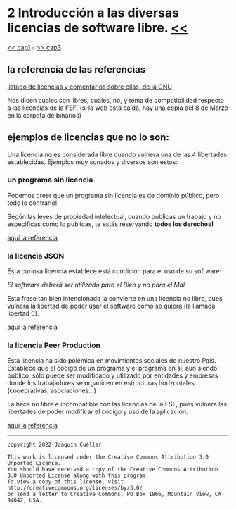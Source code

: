 # 2 Introducción a las diversas licencias de software libre. [<<](../README.md)
[<< cap1](./capitulo1.md) - [>> cap3](./capitulo3.md)

## la referencia de las referencias

[listado  de licencias y comentarios sobre ellas, de la GNU](https://www.gnu.org/licenses/license-list.html)

Nos dicen cuales son libres, cuales, no, y tema de compatibilidad respecto a las licencias de la FSF. (si la web está caída, hay una copia del 8 de Marzo en la carpeta de binarios)

## ejemplos de licencias que no lo son:

Una licencia no es considerada libre cuando vulnera una de las 4 libertades establecidas. Ejemplos muy sonados y diversos son estos:

### un programa sin licencia

Podemos creer que un programa sin licencia es de dominio público, pero todo lo contrario! 

Según las leyes de propiedad intelectual, cuando publicas un trabajo y no especificas como lo publicas, te estás reservando **todos los derechos!**

[aquí la referencia](https://www.gnu.org/licenses/license-list.html#NoLicense)

### la licencia JSON

Esta curiosa licencia establece está condición para el uso de su software:

*El software deberá ser utilizado para el Bien y no para el Mal*

Esta frase tan bien intencionada la convierte en una licencia no libre, pues vulnera la libertad de poder usar el software como se quiera (la llamada libertad 0).

[aquí la referencia](https://www.gnu.org/licenses/license-list.html#JSON)

### la licencia Peer Production

Esta licencia ha sido polémica en movimientos sociales de nuestro País. Establece que el código de un programa y el programa en sí, aun siendo público, sólo puede ser modificado y utilizado por entidades y empresas donde los trabajadores se organicen en estructuras horizontales (cooeprativas, asociaciones...)

La hace no libre e incompatible con las licencias de la FSF, pues vulnera las libertades de poder modificar el código y uso de la aplicación.

[aquí la referencia](https://www.gnu.org/licenses/license-list.html#PPL) 

***

```
copyright 2022 Joaquín Cuéllar

This work is licensed under the Creative Commons Attribution 3.0 Unported License. 
You should have received a copy of the Creative Commons Attribution 3.0 Unported License along with this program.
To view a copy of this license, visit http://creativecommons.org/licenses/by/3.0/
or send a letter to Creative Commons, PO Box 1866, Mountain View, CA 94042, USA.
```


